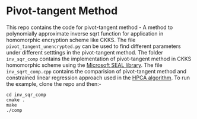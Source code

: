 # Pivot-tangent Method
This repo contains the code for pivot-tangent method - A method to polynomially approximate inverse sqrt function for application in homomorphic encryption scheme like CKKS. The file `pivot_tangent_unencrypted.py` can be used to find different parameters under different setttings in the pivot-tangent method. The folder `inv_sqr_comp` contains the implementation of pivot-tangent method in CKKS homomorphic scheme using the [Microsoft SEAL library](https://github.com/microsoft/SEAL). The file `inv_sqrt_comp.cpp` contains the comparision of pivot-tangent method and constrained linear regression approach used in the [HPCA algorithm](https://github.com/pandasamanvaya/Homomorphic_PCA). To run the example, clone the repo and then:-
```
cd inv_sqr_comp
cmake .
make
./comp
```
